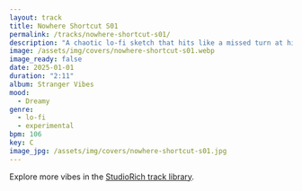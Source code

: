 ```yaml
---
layout: track
title: Nowhere Shortcut S01
permalink: /tracks/nowhere-shortcut-s01/
description: "A chaotic lo‑fi sketch that hits like a missed turn at high speed. Tire‑screech FX kick open the loop, tumbling into chopped‑up jazz kit drums and a thick bassline that barely holds the ground. Shimmering detune bends time before the outro exhales into breathy reverb. Fleeting, unstable, and sharp — a shortcut that was never really there."
image: /assets/img/covers/nowhere-shortcut-s01.webp
image_ready: false
date: 2025-01-01
duration: "2:11"
album: Stranger Vibes
mood:
  - Dreamy
genre:
  - lo-fi
  - experimental
bpm: 106
key: C
image_jpg: /assets/img/covers/nowhere-shortcut-s01.jpg
---
```


Explore more vibes in the [StudioRich track library](/tracks/).
